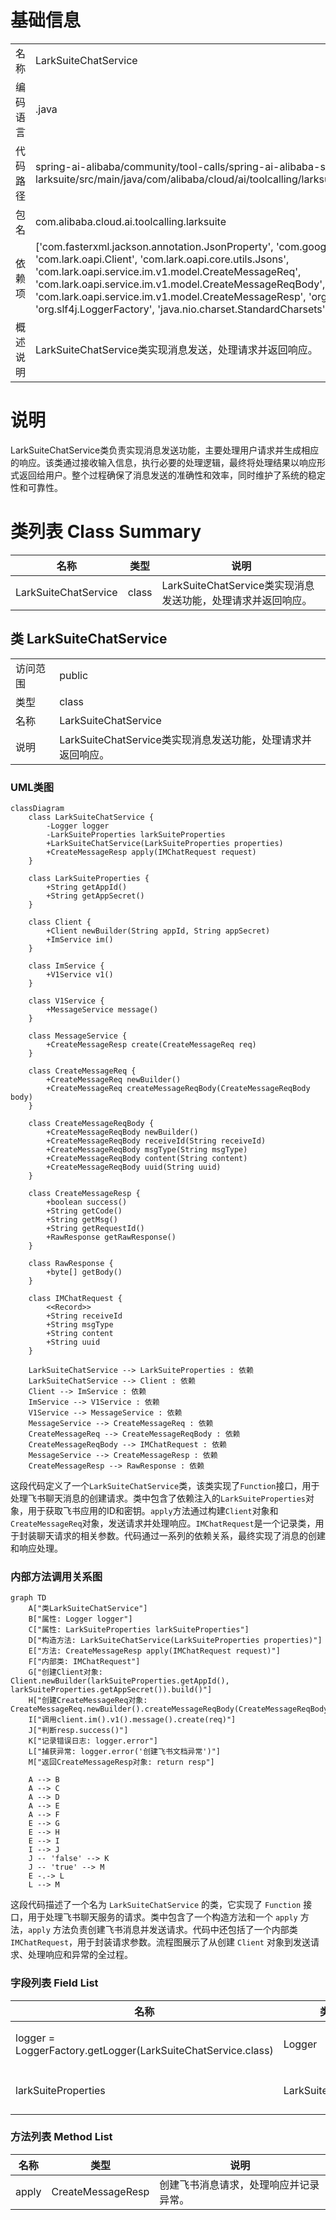 # 基础信息

|      |      |
|------|------|
| 名称 | LarkSuiteChatService |
| 编码语言 | .java |
| 代码路径 | spring-ai-alibaba/community/tool-calls/spring-ai-alibaba-starter-tool-calling-larksuite/src/main/java/com/alibaba/cloud/ai/toolcalling/larksuite/LarkSuiteChatService.java |
| 包名 | com.alibaba.cloud.ai.toolcalling.larksuite |
| 依赖项 | ['com.fasterxml.jackson.annotation.JsonProperty', 'com.google.gson.JsonParser', 'com.lark.oapi.Client', 'com.lark.oapi.core.utils.Jsons', 'com.lark.oapi.service.im.v1.model.CreateMessageReq', 'com.lark.oapi.service.im.v1.model.CreateMessageReqBody', 'com.lark.oapi.service.im.v1.model.CreateMessageResp', 'org.slf4j.Logger', 'org.slf4j.LoggerFactory', 'java.nio.charset.StandardCharsets', 'java.util.function.Function'] |
| 概述说明 | LarkSuiteChatService类实现消息发送，处理请求并返回响应。 |

# 说明

LarkSuiteChatService类负责实现消息发送功能，主要处理用户请求并生成相应的响应。该类通过接收输入信息，执行必要的处理逻辑，最终将处理结果以响应形式返回给用户。整个过程确保了消息发送的准确性和效率，同时维护了系统的稳定性和可靠性。

# 类列表 Class Summary

| 名称   | 类型  | 说明 |
|-------|------|-------------|
| LarkSuiteChatService | class | LarkSuiteChatService类实现消息发送功能，处理请求并返回响应。 |



## 类 LarkSuiteChatService

|      |      |
|------|------|
| 访问范围 | public |
| 类型 | class |
| 名称 | LarkSuiteChatService |
| 说明 | LarkSuiteChatService类实现消息发送功能，处理请求并返回响应。 |


### UML类图

```mermaid
classDiagram
    class LarkSuiteChatService {
        -Logger logger
        -LarkSuiteProperties larkSuiteProperties
        +LarkSuiteChatService(LarkSuiteProperties properties)
        +CreateMessageResp apply(IMChatRequest request)
    }

    class LarkSuiteProperties {
        +String getAppId()
        +String getAppSecret()
    }

    class Client {
        +Client newBuilder(String appId, String appSecret)
        +ImService im()
    }

    class ImService {
        +V1Service v1()
    }

    class V1Service {
        +MessageService message()
    }

    class MessageService {
        +CreateMessageResp create(CreateMessageReq req)
    }

    class CreateMessageReq {
        +CreateMessageReq newBuilder()
        +CreateMessageReq createMessageReqBody(CreateMessageReqBody body)
    }

    class CreateMessageReqBody {
        +CreateMessageReqBody newBuilder()
        +CreateMessageReqBody receiveId(String receiveId)
        +CreateMessageReqBody msgType(String msgType)
        +CreateMessageReqBody content(String content)
        +CreateMessageReqBody uuid(String uuid)
    }

    class CreateMessageResp {
        +boolean success()
        +String getCode()
        +String getMsg()
        +String getRequestId()
        +RawResponse getRawResponse()
    }

    class RawResponse {
        +byte[] getBody()
    }

    class IMChatRequest {
        <<Record>>
        +String receiveId
        +String msgType
        +String content
        +String uuid
    }

    LarkSuiteChatService --> LarkSuiteProperties : 依赖
    LarkSuiteChatService --> Client : 依赖
    Client --> ImService : 依赖
    ImService --> V1Service : 依赖
    V1Service --> MessageService : 依赖
    MessageService --> CreateMessageReq : 依赖
    CreateMessageReq --> CreateMessageReqBody : 依赖
    CreateMessageReqBody --> IMChatRequest : 依赖
    MessageService --> CreateMessageResp : 依赖
    CreateMessageResp --> RawResponse : 依赖
```

这段代码定义了一个`LarkSuiteChatService`类，该类实现了`Function`接口，用于处理飞书聊天消息的创建请求。类中包含了依赖注入的`LarkSuiteProperties`对象，用于获取飞书应用的ID和密钥。`apply`方法通过构建`Client`对象和`CreateMessageReq`对象，发送请求并处理响应。`IMChatRequest`是一个记录类，用于封装聊天请求的相关参数。代码通过一系列的依赖关系，最终实现了消息的创建和响应处理。


### 内部方法调用关系图

```mermaid
graph TD
    A["类LarkSuiteChatService"]
    B["属性: Logger logger"]
    C["属性: LarkSuiteProperties larkSuiteProperties"]
    D["构造方法: LarkSuiteChatService(LarkSuiteProperties properties)"]
    E["方法: CreateMessageResp apply(IMChatRequest request)"]
    F["内部类: IMChatRequest"]
    G["创建Client对象: Client.newBuilder(larkSuiteProperties.getAppId(), larkSuiteProperties.getAppSecret()).build()"]
    H["创建CreateMessageReq对象: CreateMessageReq.newBuilder().createMessageReqBody(CreateMessageReqBody.newBuilder().receiveId(request.receiveId()).msgType(request.msgType()).content(request.content()).uuid(request.uuid()).build()).build()"]
    I["调用client.im().v1().message().create(req)"]
    J["判断resp.success()"]
    K["记录错误日志: logger.error"]
    L["捕获异常: logger.error('创建飞书文档异常')"]
    M["返回CreateMessageResp对象: return resp"]

    A --> B
    A --> C
    A --> D
    A --> E
    A --> F
    E --> G
    E --> H
    E --> I
    I --> J
    J -- 'false' --> K
    J -- 'true' --> M
    E -.-> L
    L --> M
```

这段代码描述了一个名为 `LarkSuiteChatService` 的类，它实现了 `Function` 接口，用于处理飞书聊天服务的请求。类中包含了一个构造方法和一个 `apply` 方法，`apply` 方法负责创建飞书消息并发送请求。代码中还包括了一个内部类 `IMChatRequest`，用于封装请求参数。流程图展示了从创建 `Client` 对象到发送请求、处理响应和异常的全过程。

### 字段列表 Field List

| 名称  | 类型  | 说明 |
|-------|-------|------|
| logger = LoggerFactory.getLogger(LarkSuiteChatService.class) | Logger | LarkSuiteChatService类中定义了一个私有的静态日志记录器。 |
| larkSuiteProperties | LarkSuiteProperties | LarkSuiteProperties对象用于存储LarkSuite相关属性。 |

### 方法列表 Method List

| 名称  | 类型  | 说明 |
|-------|-------|------|
| apply | CreateMessageResp | 创建飞书消息请求，处理响应并记录异常。 |




